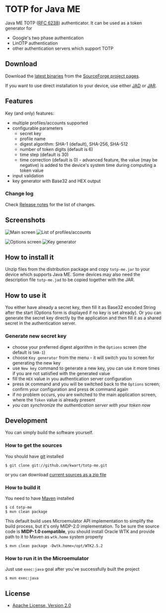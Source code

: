 # TOTP for Java ME

Java ME TOTP ([RFC 6238](http://tools.ietf.org/html/rfc6238)) authenticator. It can be used as a token generator for
 * Google's two phase authentication
 * LinOTP authentication
 * other authentication servers which support TOTP

## Download

Download the [latest binaries](https://sourceforge.net/projects/totpme/files/latest/download)
from the [SourceForge project pages](https://sourceforge.net/projects/totpme/).

If you want to use direct installation to your device, use either [JAD](http://totpme.sourceforge.net/totp-me.jad)
or [JAR](http://totpme.sourceforge.net/totp-me.jar).

## Features

Key (and only) features:

 * multiple profiles/accounts supported
 * configurable parameters
   - secret key
   - profile name
   - digest algorithm: SHA-1 (default), SHA-256, SHA-512
   - number of token digits (default is 6)
   - time step (default is 30)
   - time correction (default is 0) - advanced feature, the value (may be negative) is added to the device's system time
     during computing a token value
 * input validation
 * key generator with Base32 and HEX output

### Change log

Check [Release notes](https://github.com/kwart/totp-me/blob/master/ReleaseNotes-README.md) for the list of changes.

## Screenshots

![Main screen](http://sourceforge.net/p/totpme/screenshot/totp-me-main.png)
![List of profiles/accounts](http://sourceforge.net/p/totpme/screenshot/totp-me-profiles.png)

![Options screen](http://sourceforge.net/p/totpme/screenshot/totp-me-options.png)
![Key generator](http://sourceforge.net/p/totpme/screenshot/totp-me-key-generator.png)

## How to install it

Unzip files from the distribution package and copy `totp-me.jar` to your device which supports Java ME.
Some devices may also need the description file `totp-me.jad` to be copied together with the JAR.

## How to use it

You either have already a secret key, then fill it as Base32 encoded String after the start (Options
form is displayed if no key is set already). Or you can generate the secret key directly by the application and then
fill it as a shared secret in the authentication server.

### Generate new secret key

 * choose your preferred digest algorithm in the `Options` screen (the default is `SHA-1`)
 * choose `Key generator` from the menu - it will switch you to screen for generating the new key
 * use `New key` command to generate a new key, you can use it more times if you are not satisfied with the generated value
 * fill the `HEX` value in you authentication server configuration
 * press `OK` command and you will be switched back to the `Options` screen; confirm your configuration and press `OK` command again
 * if no problem occurs, you are switched to the main application screen, where the `Token` value is already present
 * _you can synchronize the authentication server with your token now_

## Development

You can simply build the software yourself.

### How to get the sources

You should have [git](http://git-scm.com/) installed

	$ git clone git://github.com/kwart/totp-me.git

or you can download [current sources as a zip file](https://github.com/kwart/totp-me/archive/master.zip)

### How to build it

You need to have [Maven](http://maven.apache.org/) installed

	$ cd totp-me
	$ mvn clean package

This default build uses Microemulator API implementation to simplify the build process, but it's only MIDP-2.0
implementation. To be sure the source code is __MIDP-1.0 compatible__, you should install Oracle WTK and provide
path to it to Maven as `wtk.home` system property

	$ mvn clean package -Dwtk.home=/opt/WTK2.5.2

### How to run it in the Microemulator

Just use `exec:java` goal after you've successfully built the project

	$ mvn exec:java

## License

* [Apache License, Version 2.0](http://www.apache.org/licenses/LICENSE-2.0)
